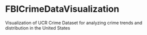 # FBICrimeDataVisualization
Visualization of UCR Crime Dataset for analyzing crime trends and distribution in the United States 
